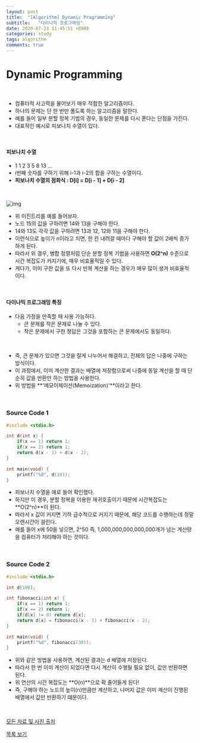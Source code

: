 ```yaml
---
layout: post
title:  "[Algorithm] Dynamic Programming"
subtitle:   "다이나믹 프로그래밍"
date: 2020-07-23 11:45:51 +0900
categories: study
tags: algorithm
comments: true
---
```


# Dynamic Programming

<br/>

* 컴퓨터적 사고력을 물어보기 매우 적합한 알고리즘이다.
* 하나의 문제는 단 한 번만 풀도록 하는 알고리즘을 말한다.
* 예를 들어 일부 분할 정복 기법의 경우, 동일한 문제를 다시 푼다는 단점을 가진다.
* 대표적인 예시로 피보나치 수열이 있다.

<br/>

#### 피보나치 수열

* 1 1 2 3 5 8 13 ...
* i번째 숫자를 구하기 위해 i-1과 i-2의 합을 구하는 수열이다.
* **피보나치 수열의 점화식 : D[i] = D[i - 1] + D[i - 2]**

<br/>

![img](https://postfiles.pstatic.net/MjAxODAzMjFfMTYy/MDAxNTIxNTY5NzEzMTM4.mUCdxKnnrQcQaegbI01kux-PSC-l42iDezrwmfhh5jsg.0PmqRE7ad1m7uGYKoWNQvdOVyMFe1kNc7tIC0G9gCEEg.PNG.ndb796/image.png?type=w773)

* 위 이진트리를 예를 들어보자.
* 노드 15의 값을 구하려면 14와 13을 구해야 한다.
* 14와 13도 각각 값을 구하려면 13과 12, 12와 11을 구해야 한다.
* 이런식으로 높이가 n이라고 치면, 한 칸 내려갈 때마다 구해야 할 값이 2배씩 증가하게 된다.
* 따라서 위 경우, 병합 정렬처럼 단순 분할 정복 기법을 사용하면 **O(2^n)** 수준으로 시간 복잡도가 커지기에, 매우 비효율적일 수 있다.
* 게다가, 이미 구한 값을 또 다시 반복 계산을 하는 경우가 매우 많이 생겨 비효율적이다.

<br/>

#### 다이나믹 프로그래밍 특징

* 다음 가정을 만족할 때 사용 가능하다.
  * 큰 문제를 작은 문제로 나눌 수 있다.
  * 작은 문제에서 구한 정답은 그것을 포함하는 큰 문제에서도 동일하다.

<br/>

* 즉, 큰 문제가 있으면 그것을 잘게 나누어서 해결하고, 전체의 답은 나중에 구하는 방식이다.
* 이 과정에서, 이미 계산한 결과는 배열에 저장함으로써 나중에 동일 계산을 할 때 단순히 값을 반환만 하는 방법을 사용한다.
* 위 방법을 **'메모이제이션(Memoization)'**이라고 한다.

<br/>

### Source Code 1

```c
#include <stdio.h>

int d(int x) {
	if(x == 1) return 1;
	if(x == 2) return 1;
	return d(x - 1) + d(x - 2);
}

int main(void) {
	printf("%d", d(10));
}
```

* 피보나치 수열을 예로 들어 확인했다.
* 하지만 이 경우, 분할 정복을 이용한 재귀호출이기 때문에 시간복잡도는 **O(2^n)**이 된다.
* 따라서 x 값이 커지면 기하 급수적으로 커지기 때문에, 해당 코드를 수행하는데 정말 오랜시간이 걸린다.
* 예를 들어 x에 50을 넣으면, 2^50 즉, 1,000,000,000,000,000개가 넘는 계산량을 컴퓨터가 처리해야 하는 것이다.

<br/>

### Source Code 2

```c
#include <stdio.h>

int d[100];

int fibonacci(int x) {
	if(x == 1) return 1;
	if(x == 2) return 1;
	if(d[x] != 0) return d[x];
	return d[x] = fibonacci(x - 1) + fibonacci(x - 2);
}

int main(void) {
	printf("%d", fibonacci(30));
}
```

* 위와 같은 방법을 사용하면, 계산된 결과는 d 배열에 저장된다.
* 따라서 한 번 이미 계산이 되었다면 다시 계산이 수행될 필요 없이, 값만 반환하면 된다.
* 위 연산의 시간 복잡도는 **O(n)**으로 확 줄어들게 된다!
* 즉, 구해야 하는 노드의 높이(n)만큼만 계산하고, 나머지 값은 이미 계산이 진행된 배열에서 값만 반환하기 떄문이다.

<br/>

[모든 자료 및 사진 출처](https://blog.naver.com/PostView.nhn?blogId=ndb796&logNo=221233570962&parentCategoryNo=&categoryNo=&viewDate=&isShowPopularPosts=false&from=postView)

[목록 보기](../README.md)